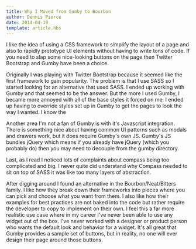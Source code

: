 ```yaml
---
title: Why I Moved from Gumby to Bourbon 
author: Dennis Pierce 
date: 2014-04-19
template: article.hbs
---
```


I like the idea of using a CSS framework to simplify the layout of a page and also to rapidly prototype UI elements without having to write tons of code. If you need to slap some nice-looking buttons on the page then Twitter Bootstrap and Gumby have been a choice.

Originally I was playing with Twitter Bootstrap because it seemed like the first framework to gain popularity. The problem is that I use SASS so I started looking for an alternative that used SASS. I ended up working with Gumby and that seemed to be the answer. But the more I used Gumby, I became more annoyed with all of the base styles it forced on me. I ended up having to override styles set up in Gumby to get the pages to look the way I wanted. I know the 

Another area I'm not a fan of Gumby is with it's Javascript integration. There is something nice about having common UI patterns such as modals and drawers work, but it does require Gumby's own JS. Gumby's JS bundles jQuery which means if you already have jQuery (which you probably do) then you may need to decouple from the gumby directory. 

Last, as I read I noticed lots of complaints about compass being too complicated and big. I never quite did understand why Compass needed to sit on top of SASS it was like too many layers of abstraction. 

After digging around I found an alternative in the Bourbon/Neat/Bitters family. I like how they break down their frameworks into pieces where you can pick and choose what you want from them. I also like how their examples for best practices are not baked into the code but rather require the developer to copy to implement on their own. I feel this a far more realistic use case where in my career I've never been able to use any widget out of the box. I've never worked with a designer or product
person who wants the default look and behavior for a widget. It's all great that Gumby provides a sample set of buttons, but in reality, no one will ever design their page around those buttons. 
